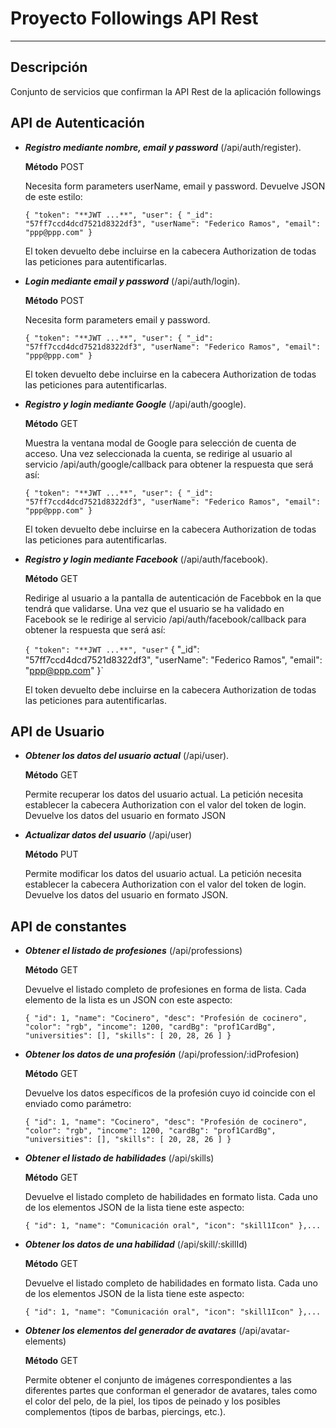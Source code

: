 # Proyecto Followings API Rest #

----------

## Descripción ##
Conjunto de servicios que confirman la API Rest de la aplicación followings

## API de Autenticación ##
- ***Registro mediante nombre, email y password*** (/api/auth/register).

	**Método** POST
 
	Necesita form parameters userName, email y password. Devuelve JSON de este estilo:
	
	`{
	"token": "**JWT ...**",
	"user": {
	"_id": "57ff7ccd4dcd7521d8322df3",
	"userName": "Federico Ramos",
	"email": "ppp@ppp.com"
	}`
	
	El token devuelto debe incluirse en la cabecera Authorization de todas las peticiones para autentificarlas.

- ***Login mediante email y password*** (/api/auth/login). 
	
	**Método** POST
	
	Necesita form parameters email y password.

	`{
	"token": "**JWT ...**",
	"user": {
	"_id": "57ff7ccd4dcd7521d8322df3",
	"userName": "Federico Ramos",
	"email": "ppp@ppp.com"
	}`
	
	El token devuelto debe incluirse en la cabecera Authorization de todas las peticiones para autentificarlas.

- ***Registro y login mediante Google*** (/api/auth/google). 

	**Método** GET

	Muestra la ventana modal de Google para selección de cuenta de acceso.
	Una vez seleccionada la cuenta, se redirige al usuario al servicio /api/auth/google/callback para obtener la respuesta que será así:

	`{
	"token": "**JWT ...**",
	"user": {
	"_id": "57ff7ccd4dcd7521d8322df3",
	"userName": "Federico Ramos",
	"email": "ppp@ppp.com"
	}`

	El token devuelto debe incluirse en la cabecera Authorization de todas las peticiones para autentificarlas.
- ***Registro y login mediante Facebook*** (/api/auth/facebook). 
	
	**Método** GET

	Redirige al usuario a la pantalla de autenticación de Facebbok en la que tendrá que validarse.
	Una vez que el usuario se ha validado en Facebook se le redirige al servicio /api/auth/facebook/callback para obtener la respuesta que será así:

	`{
	"token": "**JWT ...**",
	"user"` {
	"_id": "57ff7ccd4dcd7521d8322df3",
	"userName": "Federico Ramos",
	"email": "ppp@ppp.com"
	}`

	El token devuelto debe incluirse en la cabecera Authorization de todas las peticiones para autentificarlas.
## API de Usuario ##
- ***Obtener los datos del usuario actual*** (/api/user).
	
	**Método** GET

	Permite recuperar los datos del usuario actual.
	La petición necesita establecer la cabecera Authorization con el valor del token de login.
	Devuelve los datos del usuario en formato JSON

- ***Actualizar datos del usuario*** (/api/user)

	**Método** PUT

	Permite modificar los datos del usuario actual.
	La petición necesita establecer la cabecera Authorization con el valor del token de login.
	Devuelve los datos del usuario en formato JSON.

## API de constantes ##
- ***Obtener el listado de profesiones*** (/api/professions)
	
	**Método** GET

	Devuelve el listado completo de profesiones en forma de lista. Cada elemento de la lista es un JSON con este aspecto:

	`{
        "id": 1,
        "name": "Cocinero",
        "desc": "Profesión de cocinero",
        "color": "rgb",
        "income": 1200,
        "cardBg": "prof1CardBg",
        "universities": [],
        "skills": [
            20,
            28,
            26
        ]
    }`
- ***Obtener los datos de una profesión*** (/api/profession/:idProfesion)
	
	**Método** GET

	Devuelve los datos específicos de la profesión cuyo id coincide con el enviado como parámetro:

	`{
        "id": 1,
        "name": "Cocinero",
        "desc": "Profesión de cocinero",
        "color": "rgb",
        "income": 1200,
        "cardBg": "prof1CardBg",
        "universities": [],
        "skills": [
            20,
            28,
            26
        ]
    }`
- ***Obtener el listado de habilidades*** (/api/skills)

	**Método** GET

	Devuelve el listado completo de habilidades en formato lista. Cada uno de los elementos JSON de la lista tiene este aspecto:
	
	`{
        "id": 1,
        "name": "Comunicación oral",
        "icon": "skill1Icon"
    },...`

- ***Obtener los datos de una habilidad*** (/api/skill/:skillId)
	
	**Método** GET

	Devuelve el listado completo de habilidades en formato lista. Cada uno de los elementos JSON de la lista tiene este aspecto:
	
	`{
        "id": 1,
        "name": "Comunicación oral",
        "icon": "skill1Icon"
    },...`

- ***Obtener los elementos del generador de avatares*** (/api/avatar-elements)
	
	**Método** GET

	Permite obtener el conjunto de imágenes correspondientes a las diferentes partes que conforman el generador de avatares, tales como el color del pelo, de la piel, los tipos de peinado y los posibles complementos (tipos de barbas, piercings, etc.).
	
	